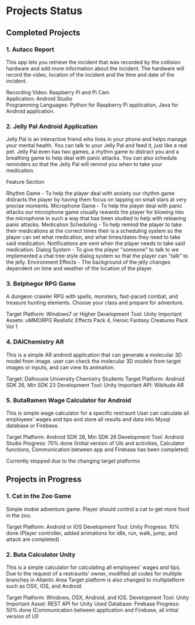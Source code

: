 # Projects Status
  
  

## Completed Projects 
  
  
### 1. Autacc Report
This app lets you retrieve the incident that was recorded by the collision hardware and add more information about the incident.
The hardware will record the video, location of the incident and the time and date of the incident.
  
Recording Video: Raspberry Pi and Pi Cam  
Application: Android Studio  
Programming Languages: Python for Raspberry Pi application, Java for Android application. 

### 2. Jelly Pal Android Application
Jelly Pal is an interactive friend who lives in your phone and helps manage your mental health. 
You can talk to your Jelly Pal and feed it, just like a real pet. 
Jelly Pal even has two games, a rhythm game to distract you and a breathing game to help deal with panic attacks. 
You can also schedule reminders so that the Jelly Pal will remind you when to take your medication. 

Feature Section

Rhythm Game - To help the player deal with anxiety our rhythm game distracts the player by having them focus on tapping on small stars at very precise moments.
Microphone Game - To help the player deal with panic attacks our microphone game visually rewards the player for blowing into the microphone in such a way that has been studied to help with releaving panic attacks.
Medication Scheduling - To help remind the player to take their medications at the correct times their is a scheduling system so the player can set what medication, and what times/dates they need to take said medication. Notifications are sent when the player needs to take said medication.
Dialog System - To give the player "someone" to talk to we implemented a chat tree style dialog system so that the player can "talk" to the jelly.
Environment Effects - The background of the jelly changes dependent on time and weather of the location of the player.


### 3. Belphegor RPG Game

A dungeon crawler RPG with spells, monsters, fast-paced combat, and treasure hunting elements. Choose your class and prepare for adventure.

Target Platform: Windows7 or Higher
Development Tool: Unity
Important Assets: uMMORPG Realistic Effects Pack 4, Heroic Fantasy Creatures Pack Vol 1

### 4. DAlChemistry AR 

This is a simple AR android application that can generate a molecular 3D model from image.
user can check the molecular 3D models from target images or inputs, and can view its animation.

Target: Dalhousie University Chemistry Students
Target Platform: Android SDK 26, Min SDK 23
Development Tool: Unity
Important API: Wikitude AR

### 5. ButaRamen Wage Calculator for Android

This is simple wage calculator for a specific restraunt
User can calculate all employees' wages and tips and store all results and data into Mysql database or Firebase. 

Target Platform: Android SDK 26, Min SDK 26
Development Tool: Android Studio
Progress: 70% done (Initial version of UIs and activities, Calculator functions, Communication between app and Firebase has been completed)

Currently stopped due to the changing target platforms 

## Projects in Progress

### 1. Cat in the Zoo Game
Simple mobie adventure game. Player should control a cat to get more food in the zoo.

Target Platform: Android or IOS
Development Tool: Unity
Progress: 10% done (Player controller, added animations for idle, run, walk, jump, and attack are completed)


### 2. Buta Calculator Unity
This is a simple calculator for calculating all employees' wages and tips.
Due to the request of a restraunts' owner, modified all codes for multiple branches in Atlantic Area
Target platform is also changed to multiplatform such as OSX, IOS, and Android.

Target Platform: Windows, OSX, Android, and IOS.
Development Tool: Unity
Important Asset: REST API for Unity
Used Database: Firebase
Progress: 50% done (Communication between application and Firebase, all initial version of UI)

